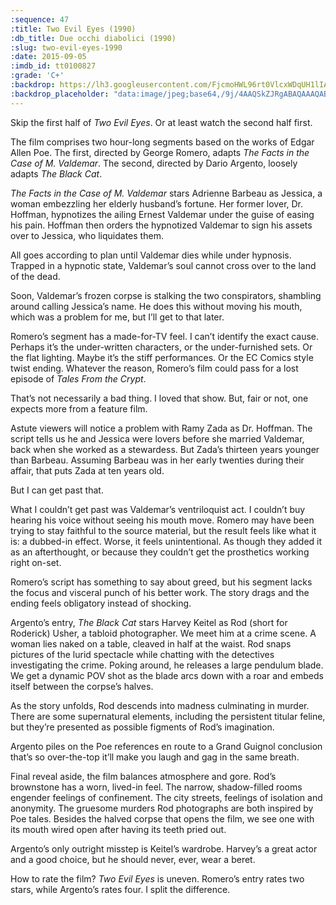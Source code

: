 ```yaml
---
:sequence: 47
:title: Two Evil Eyes (1990)
:db_title: Due occhi diabolici (1990)
:slug: two-evil-eyes-1990
:date: 2015-09-05
:imdb_id: tt0100827
:grade: 'C+'
:backdrop: https://lh3.googleusercontent.com/FjcmoHWL96rt0VlcxWDqUH1lIA29WIy9UL5Xm7-_aFU=w1000-l75-rj
:backdrop_placeholder: "data:image/jpeg;base64,/9j/4AAQSkZJRgABAQAAAQABAAD/2wCEACgcHiMeGSgjISMtKygwPGRBPDc3PHtYXUlkkYCZlo+AjIqgtObDoJ7arYqMyP/L2u71////m8H////6/+b9//gBKy0tPCk8dkFBdviljKX4+Pj4+Ozs+Oz4+Pj4+Oz4+Oz47Oz47Pjs+Oz4+Ozs+Ozs7Pj47Ozs7Ozs+Ozs7Ozs7P/AABEIAAsAFAMBIgACEQEDEQH/xAAZAAABBQAAAAAAAAAAAAAAAAACAAEDBAX/xAAeEAEAAgIBBQAAAAAAAAAAAAABABECQTMDBCEiMf/EABUBAQEAAAAAAAAAAAAAAAAAAAEA/8QAFBEBAAAAAAAAAAAAAAAAAAAAAP/aAAwDAQACEQMRAD8AycMksAbK8lwj1EfjqBi1kVJ+44elltG2RV4o5FIP/9k="
---
```

Skip the first half of _Two Evil Eyes_. Or at least watch the second half first.

The film comprises two hour-long segments based on the works of Edgar Allen Poe. The first, directed by George Romero, adapts _The Facts in the Case of M. Valdemar_. The second, directed by Dario Argento, loosely adapts _The Black Cat_.

_The Facts in the Case of M. Valdemar_ stars Adrienne Barbeau as Jessica, a woman embezzling her elderly husband’s fortune. Her former lover, Dr. Hoffman, hypnotizes the ailing Ernest Valdemar under the guise of easing his pain. Hoffman then orders the hypnotized Valdemar to sign his assets over to Jessica, who liquidates them.

All goes according to plan until Valdemar dies while under hypnosis. Trapped in a hypnotic state, Valdemar’s soul cannot cross over to the land of the dead.

Soon, Valdemar’s frozen corpse is stalking the two conspirators, shambling around calling Jessica’s name. He does this without moving his mouth, which was a problem for me, but I’ll get to that later.

Romero’s segment has a made-for-TV feel. I can’t identify the exact cause. Perhaps it’s the under-written characters, or the under-furnished sets. Or the flat lighting. Maybe it’s the stiff performances. Or the EC Comics style twist ending. Whatever the reason, Romero’s film could pass for a lost episode of _Tales From the Crypt_.

That’s not necessarily a bad thing. I loved that show. But, fair or not, one expects more from a feature film.

Astute viewers will notice a problem with Ramy Zada as Dr. Hoffman. The script tells us he and Jessica were lovers before she married Valdemar, back when she worked as a stewardess. But Zada’s thirteen years younger than Barbeau. Assuming Barbeau was in her early twenties during their affair, that puts Zada at ten years old.

But I can get past that.

What I couldn’t get past was Valdemar’s ventriloquist act. I couldn’t buy hearing his voice without seeing his mouth move. Romero may have been trying to stay faithful to the source material, but the result feels like what it is: a dubbed-in effect. Worse, it feels unintentional. As though they added it as an afterthought, or because they couldn’t get the prosthetics working right on-set.

Romero’s script has something to say about greed, but his segment lacks the focus and visceral punch of his better work. The story drags and the ending feels obligatory instead of shocking.

Argento’s entry, _The Black Cat_ stars Harvey Keitel as Rod (short for Roderick) Usher, a tabloid photographer. We meet him at a crime scene. A woman lies naked on a table, cleaved in half at the waist. Rod snaps pictures of the lurid spectacle while chatting with the detectives investigating the crime. Poking around, he releases a large pendulum blade. We get a dynamic POV shot as the blade arcs down with a roar and embeds itself between the corpse’s halves.

As the story unfolds, Rod descends into madness culminating in murder. There are some supernatural elements, including the persistent titular feline, but they’re presented as possible figments of Rod’s imagination.

Argento piles on the Poe references en route to a Grand Guignol conclusion that’s so over-the-top it’ll make you laugh and gag in the same breath.

Final reveal aside, the film balances atmosphere and gore. Rod’s brownstone has a worn, lived-in feel. The narrow, shadow-filled rooms engender feelings of confinement. The city streets, feelings of isolation and anonymity. The gruesome murders Rod photographs are both inspired by Poe tales. Besides the halved corpse that opens the film, we see one with its mouth wired open after having its teeth pried out.

Argento’s only outright misstep is Keitel’s wardrobe. Harvey’s a great actor and a good choice, but he should never, ever, wear a beret.

How to rate the film? _Two Evil Eyes_ is uneven. Romero’s entry rates two stars, while Argento’s rates four. I split the difference.